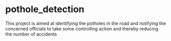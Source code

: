 # pothole_detection
 This project is aimed at identifying the potholes in the road and notifying the concerned officials to take some controlling action and thereby reducing the number of accidents
